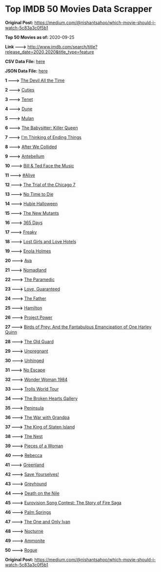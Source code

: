 # Top IMDB 50 Movies Data Scrapper

**Original Post:** https://medium.com/@nishantsahoo/which-movie-should-i-watch-5c83a3c0f5b1

**Top 50 Movies as of:** 2020-09-25

**Link --->** http://www.imdb.com/search/title?release_date=2020,2020&title_type=feature

**CSV Data File:** [here](/Data/data.csv)

**JSON Data File:** [here](/Data/data.json)

**1 --->** [The Devil All the Time](https://www.imdb.com/title/tt7395114/?ref_=adv_li_tt)

**2 --->** [Cuties](https://www.imdb.com/title/tt9196192/?ref_=adv_li_tt)

**3 --->** [Tenet](https://www.imdb.com/title/tt6723592/?ref_=adv_li_tt)

**4 --->** [Dune](https://www.imdb.com/title/tt1160419/?ref_=adv_li_tt)

**5 --->** [Mulan](https://www.imdb.com/title/tt4566758/?ref_=adv_li_tt)

**6 --->** [The Babysitter: Killer Queen](https://www.imdb.com/title/tt11024272/?ref_=adv_li_tt)

**7 --->** [I'm Thinking of Ending Things](https://www.imdb.com/title/tt7939766/?ref_=adv_li_tt)

**8 --->** [After We Collided](https://www.imdb.com/title/tt10362466/?ref_=adv_li_tt)

**9 --->** [Antebellum](https://www.imdb.com/title/tt10065694/?ref_=adv_li_tt)

**10 --->** [Bill & Ted Face the Music](https://www.imdb.com/title/tt1086064/?ref_=adv_li_tt)

**11 --->** [#Alive](https://www.imdb.com/title/tt10620868/?ref_=adv_li_tt)

**12 --->** [The Trial of the Chicago 7](https://www.imdb.com/title/tt1070874/?ref_=adv_li_tt)

**13 --->** [No Time to Die](https://www.imdb.com/title/tt2382320/?ref_=adv_li_tt)

**14 --->** [Hubie Halloween](https://www.imdb.com/title/tt10682266/?ref_=adv_li_tt)

**15 --->** [The New Mutants](https://www.imdb.com/title/tt4682266/?ref_=adv_li_tt)

**16 --->** [365 Days](https://www.imdb.com/title/tt10886166/?ref_=adv_li_tt)

**17 --->** [Freaky](https://www.imdb.com/title/tt10919380/?ref_=adv_li_tt)

**18 --->** [Lost Girls and Love Hotels](https://www.imdb.com/title/tt0920462/?ref_=adv_li_tt)

**19 --->** [Enola Holmes](https://www.imdb.com/title/tt7846844/?ref_=adv_li_tt)

**20 --->** [Ava](https://www.imdb.com/title/tt8784956/?ref_=adv_li_tt)

**21 --->** [Nomadland](https://www.imdb.com/title/tt9770150/?ref_=adv_li_tt)

**22 --->** [The Paramedic](https://www.imdb.com/title/tt11127690/?ref_=adv_li_tt)

**23 --->** [Love, Guaranteed](https://www.imdb.com/title/tt11100856/?ref_=adv_li_tt)

**24 --->** [The Father](https://www.imdb.com/title/tt10272386/?ref_=adv_li_tt)

**25 --->** [Hamilton](https://www.imdb.com/title/tt8503618/?ref_=adv_li_tt)

**26 --->** [Project Power](https://www.imdb.com/title/tt7550000/?ref_=adv_li_tt)

**27 --->** [Birds of Prey: And the Fantabulous Emancipation of One Harley Quinn](https://www.imdb.com/title/tt7713068/?ref_=adv_li_tt)

**28 --->** [The Old Guard](https://www.imdb.com/title/tt7556122/?ref_=adv_li_tt)

**29 --->** [Unpregnant](https://www.imdb.com/title/tt10556022/?ref_=adv_li_tt)

**30 --->** [Unhinged](https://www.imdb.com/title/tt10059518/?ref_=adv_li_tt)

**31 --->** [No Escape](https://www.imdb.com/title/tt8160834/?ref_=adv_li_tt)

**32 --->** [Wonder Woman 1984](https://www.imdb.com/title/tt7126948/?ref_=adv_li_tt)

**33 --->** [Trolls World Tour](https://www.imdb.com/title/tt6587640/?ref_=adv_li_tt)

**34 --->** [The Broken Hearts Gallery](https://www.imdb.com/title/tt2140571/?ref_=adv_li_tt)

**35 --->** [Peninsula](https://www.imdb.com/title/tt8850222/?ref_=adv_li_tt)

**36 --->** [The War with Grandpa](https://www.imdb.com/title/tt4532038/?ref_=adv_li_tt)

**37 --->** [The King of Staten Island](https://www.imdb.com/title/tt9686708/?ref_=adv_li_tt)

**38 --->** [The Nest](https://www.imdb.com/title/tt8338762/?ref_=adv_li_tt)

**39 --->** [Pieces of a Woman](https://www.imdb.com/title/tt11161474/?ref_=adv_li_tt)

**40 --->** [Rebecca](https://www.imdb.com/title/tt2235695/?ref_=adv_li_tt)

**41 --->** [Greenland](https://www.imdb.com/title/tt7737786/?ref_=adv_li_tt)

**42 --->** [Save Yourselves!](https://www.imdb.com/title/tt7873348/?ref_=adv_li_tt)

**43 --->** [Greyhound](https://www.imdb.com/title/tt6048922/?ref_=adv_li_tt)

**44 --->** [Death on the Nile](https://www.imdb.com/title/tt7657566/?ref_=adv_li_tt)

**45 --->** [Eurovision Song Contest: The Story of Fire Saga](https://www.imdb.com/title/tt8580274/?ref_=adv_li_tt)

**46 --->** [Palm Springs](https://www.imdb.com/title/tt9484998/?ref_=adv_li_tt)

**47 --->** [The One and Only Ivan](https://www.imdb.com/title/tt3661394/?ref_=adv_li_tt)

**48 --->** [Nocturne](https://www.imdb.com/title/tt11044858/?ref_=adv_li_tt)

**49 --->** [Ammonite](https://www.imdb.com/title/tt7983894/?ref_=adv_li_tt)

**50 --->** [Rogue](https://www.imdb.com/title/tt11576124/?ref_=adv_li_tt)

**Original Post:** https://medium.com/@nishantsahoo/which-movie-should-i-watch-5c83a3c0f5b1
